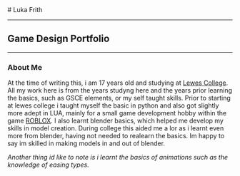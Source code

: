 <table style="background-color:#89CFF0"> 
# Luka Frith

---

## Game Design Portfolio

---

### **About Me**
At the time of writing this, i am 17 years old and studying at [Lewes College](https://www.escg.ac.uk/explore/lewes/). 
All my work here is from the years studyng here and the years prior learning the basics, such as GSCE elements, or my self taught skills.
Prior to starting at lewes college i taught myself the basic in python and also got slightly more adept in LUA, mainly for a small game development hobby within the game [ROBLOX](https://www.roblox.com/discover#/). 
I also learnt blender basics, which helped me develop my skills in model creation. During college this aided me a lor as i learnt even more from blender, having not needed to realearn the basics.
Im happy to say im skilled in making models in and out of blender.

_Another thing id like to note is i learnt the basics of animations such as the knowledge of easing types._

